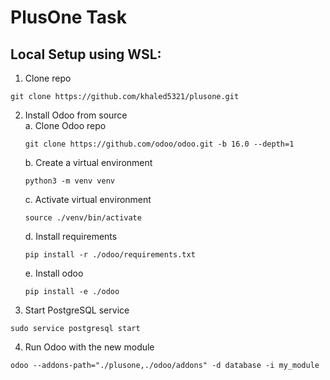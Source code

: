 # PlusOne Task

## Local Setup using WSL:

1. Clone repo  
  ```
  git clone https://github.com/khaled5321/plusone.git
  ```
2. Install Odoo from source  
    a. Clone Odoo repo  
    ```
   git clone https://github.com/odoo/odoo.git -b 16.0 --depth=1
    ```  
    b. Create a virtual environment  
    ```
    python3 -m venv venv
    ```
    c. Activate virtual environment
    ```
    source ./venv/bin/activate
    ```
    d. Install requirements
    ```
    pip install -r ./odoo/requirements.txt
    ```
    e. Install odoo
    ```
    pip install -e ./odoo
    ```  
3. Start PostgreSQL service  
```
sudo service postgresql start
```
4. Run Odoo with the new module
```
odoo --addons-path="./plusone,./odoo/addons" -d database -i my_module
```
